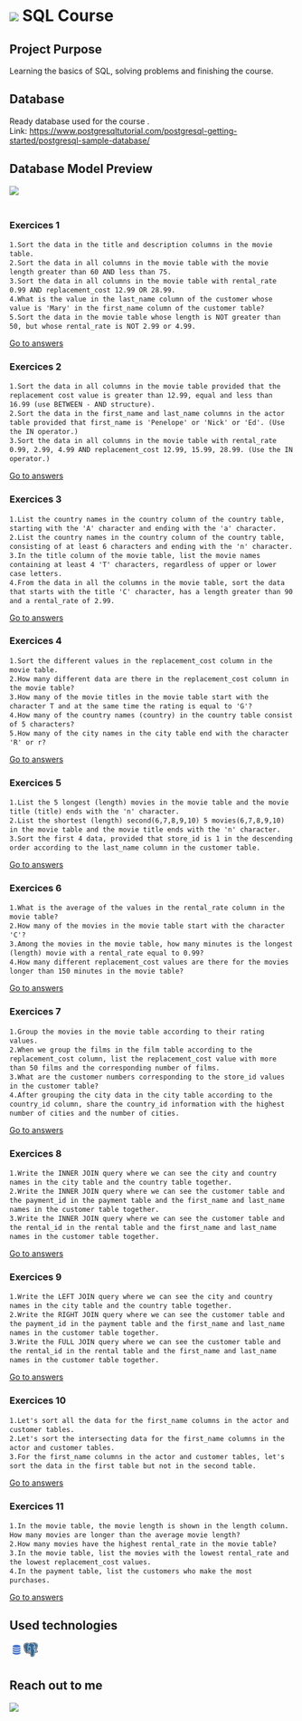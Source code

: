 # <img src='https://patika-prod.s3.eu-central-1.amazonaws.com/staticFiles/patikaLogo.png' height='60px'> SQL Course


## Project Purpose
Learning the basics of SQL, solving problems and finishing the course.

## Database
Ready database used for the course .
<br>
Link: https://www.postgresqltutorial.com/postgresql-getting-started/postgresql-sample-database/

## Database Model Preview
<img src='https://www.postgresqltutorial.com/wp-content/uploads/2018/03/dvd-rental-sample-database-diagram.png'>

<br>
</br>

### Exercices 1

```
1.Sort the data in the title and description columns in the movie table.
2.Sort the data in all columns in the movie table with the movie length greater than 60 AND less than 75.
3.Sort the data in all columns in the movie table with rental_rate 0.99 AND replacement_cost 12.99 OR 28.99.
4.What is the value in the last_name column of the customer whose value is 'Mary' in the first_name column of the customer table?
5.Sort the data in the movie table whose length is NOT greater than 50, but whose rental_rate is NOT 2.99 or 4.99.
```
[Go to answers](https://github.com/volkantepeli/SQL-basic-exercices/blob/master/exercices1.sql)

### Exercices 2

```
1.Sort the data in all columns in the movie table provided that the replacement cost value is greater than 12.99, equal and less than 16.99 (use BETWEEN - AND structure).
2.Sort the data in the first_name and last_name columns in the actor table provided that first_name is 'Penelope' or 'Nick' or 'Ed'. (Use the IN operator.)
3.Sort the data in all columns in the movie table with rental_rate 0.99, 2.99, 4.99 AND replacement_cost 12.99, 15.99, 28.99. (Use the IN operator.)
```
[Go to answers](https://github.com/volkantepeli/SQL-basic-exercices/blob/master/exercices2.sql)

### Exercices 3

```
1.List the country names in the country column of the country table, starting with the 'A' character and ending with the 'a' character.
2.List the country names in the country column of the country table, consisting of at least 6 characters and ending with the 'n' character.
3.In the title column of the movie table, list the movie names containing at least 4 'T' characters, regardless of upper or lower case letters.
4.From the data in all the columns in the movie table, sort the data that starts with the title 'C' character, has a length greater than 90 and a rental_rate of 2.99.
```
[Go to answers](https://github.com/volkantepeli/SQL-basic-exercices/blob/master/exercices3.sql)

### Exercices 4

```
1.Sort the different values ​​in the replacement_cost column in the movie table.
2.How many different data are there in the replacement_cost column in the movie table?
3.How many of the movie titles in the movie table start with the character T and at the same time the rating is equal to 'G'?
4.How many of the country names (country) in the country table consist of 5 characters?
5.How many of the city names in the city table end with the character 'R' or r?
```
[Go to answers](https://github.com/volkantepeli/SQL-basic-exercices/blob/master/exercices4.sql)

### Exercices 5

```
1.List the 5 longest (length) movies in the movie table and the movie title (title) ends with the 'n' character.
2.List the shortest (length) second(6,7,8,9,10) 5 movies(6,7,8,9,10) in the movie table and the movie title ends with the 'n' character.
3.Sort the first 4 data, provided that store_id is 1 in the descending order according to the last_name column in the customer table.
```
[Go to answers](https://github.com/volkantepeli/SQL-basic-exercices/blob/master/exercices5.sql)

### Exercices 6

```
1.What is the average of the values ​​in the rental_rate column in the movie table?
2.How many of the movies in the movie table start with the character 'C'?
3.Among the movies in the movie table, how many minutes is the longest (length) movie with a rental_rate equal to 0.99?
4.How many different replacement_cost values ​​are there for the movies longer than 150 minutes in the movie table?
```
[Go to answers](https://github.com/volkantepeli/SQL-basic-exercices/blob/master/exercices6.sql)

### Exercices 7

```
1.Group the movies in the movie table according to their rating values.
2.When we group the films in the film table according to the replacement_cost column, list the replacement_cost value with more than 50 films and the corresponding number of films.
3.What are the customer numbers corresponding to the store_id values ​​in the customer table?
4.After grouping the city data in the city table according to the country_id column, share the country_id information with the highest number of cities and the number of cities.
```
[Go to answers](https://github.com/volkantepeli/SQL-basic-exercices/blob/master/exercices7.sql)

### Exercices 8

```
1.Write the INNER JOIN query where we can see the city and country names in the city table and the country table together.
2.Write the INNER JOIN query where we can see the customer table and the payment_id in the payment table and the first_name and last_name names in the customer table together.
3.Write the INNER JOIN query where we can see the customer table and the rental_id in the rental table and the first_name and last_name names in the customer table together.
```
[Go to answers](https://github.com/volkantepeli/SQL-basic-exercices/blob/master/exercices8.sql)

### Exercices 9

```
1.Write the LEFT JOIN query where we can see the city and country names in the city table and the country table together.
2.Write the RIGHT JOIN query where we can see the customer table and the payment_id in the payment table and the first_name and last_name names in the customer table together.
3.Write the FULL JOIN query where we can see the customer table and the rental_id in the rental table and the first_name and last_name names in the customer table together.
```
[Go to answers](https://github.com/volkantepeli/SQL-basic-exercices/blob/master/exercices9.sql)

### Exercices 10

```
1.Let's sort all the data for the first_name columns in the actor and customer tables.
2.Let's sort the intersecting data for the first_name columns in the actor and customer tables.
3.For the first_name columns in the actor and customer tables, let's sort the data in the first table but not in the second table.
```
[Go to answers](https://github.com/volkantepeli/SQL-basic-exercices/blob/master/exercices10.sql)

### Exercices 11

```
1.In the movie table, the movie length is shown in the length column. How many movies are longer than the average movie length?
2.How many movies have the highest rental_rate in the movie table?
3.In the movie table, list the movies with the lowest rental_rate and the lowest replacement_cost values.
4.In the payment table, list the customers who make the most purchases.
```
[Go to answers](https://github.com/volkantepeli/SQL-basic-exercices/blob/master/exercices11.sql)



## Used technologies
<img align="left" src="https://raw.githubusercontent.com/github/explore/80688e429a7d4ef2fca1e82350fe8e3517d3494d/topics/sql/sql.png" width="25" height="25" />
<img align="left" src="https://raw.githubusercontent.com/github/explore/80688e429a7d4ef2fca1e82350fe8e3517d3494d/topics/postgresql/postgresql.png" width="25" height="25" />

<br>
</br>

## Reach out to me

[linkedin]: https://www.linkedin.com/in/volkantepeli/

[<img width="22" src="https://unpkg.com/simple-icons@v6/icons/linkedin.svg" align="left" />][linkedin]